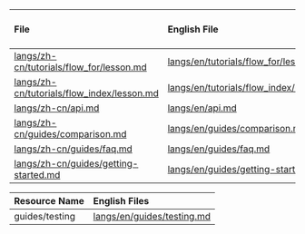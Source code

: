 
<!--MM:START (UPDATED:lang=zh-cn) -->
| File                                                                                                                                     | English File                                                                                                                       | Last Updated (EN)                                                                                   | Last Updated (ZH-CN)                                                                                |
| :--------------------------------------------------------------------------------------------------------------------------------------- | :--------------------------------------------------------------------------------------------------------------------------------- | :-------------------------------------------------------------------------------------------------- | :-------------------------------------------------------------------------------------------------- |
| [langs/zh-cn/tutorials/flow_for/lesson.md](https://github.com/solidjs/solid-docs/tree/main/langs/zh-cn/tutorials/flow_for/lesson.md)     | [langs/en/tutorials/flow_for/lesson.md](https://github.com/solidjs/solid-docs/tree/main/langs/en/tutorials/flow_for/lesson.md)     | [11/17/2021](https://github.com/solidjs/solid-docs/commit/ca99f7f48611d6ccaa33412f6c02799d0b258690) | [10/22/2021](https://github.com/solidjs/solid-docs/commit/b3f7f9ecc9f3bab59726e0cb7a95deb3dfee612e) |
| [langs/zh-cn/tutorials/flow_index/lesson.md](https://github.com/solidjs/solid-docs/tree/main/langs/zh-cn/tutorials/flow_index/lesson.md) | [langs/en/tutorials/flow_index/lesson.md](https://github.com/solidjs/solid-docs/tree/main/langs/en/tutorials/flow_index/lesson.md) | [11/18/2021](https://github.com/solidjs/solid-docs/commit/ef75f664152877f0b100f7643c27e00126d03c2f) | [10/22/2021](https://github.com/solidjs/solid-docs/commit/b3f7f9ecc9f3bab59726e0cb7a95deb3dfee612e) |
| [langs/zh-cn/api.md](https://github.com/solidjs/solid-docs/tree/main/langs/zh-cn/api.md)                                                 | [langs/en/api.md](https://github.com/solidjs/solid-docs/tree/main/langs/en/api.md)                                                 | [11/19/2021](https://github.com/solidjs/solid-docs/commit/63e3fec697959588c5fb86d3963e3b7782d5e682) | [10/22/2021](https://github.com/solidjs/solid-docs/commit/b3f7f9ecc9f3bab59726e0cb7a95deb3dfee612e) |
| [langs/zh-cn/guides/comparison.md](https://github.com/solidjs/solid-docs/tree/main/langs/zh-cn/guides/comparison.md)                     | [langs/en/guides/comparison.md](https://github.com/solidjs/solid-docs/tree/main/langs/en/guides/comparison.md)                     | [11/20/2021](https://github.com/solidjs/solid-docs/commit/4afc5f53d7c8b89c78787cec64f34de44e6eea42) | [11/10/2021](https://github.com/solidjs/solid-docs/commit/fd3aaa5cf6df1e9e663e97a62e0b516ce6c8ca2f) |
| [langs/zh-cn/guides/faq.md](https://github.com/solidjs/solid-docs/tree/main/langs/zh-cn/guides/faq.md)                                   | [langs/en/guides/faq.md](https://github.com/solidjs/solid-docs/tree/main/langs/en/guides/faq.md)                                   | [11/20/2021](https://github.com/solidjs/solid-docs/commit/4afc5f53d7c8b89c78787cec64f34de44e6eea42) | [11/10/2021](https://github.com/solidjs/solid-docs/commit/fd3aaa5cf6df1e9e663e97a62e0b516ce6c8ca2f) |
| [langs/zh-cn/guides/getting-started.md](https://github.com/solidjs/solid-docs/tree/main/langs/zh-cn/guides/getting-started.md)           | [langs/en/guides/getting-started.md](https://github.com/solidjs/solid-docs/tree/main/langs/en/guides/getting-started.md)           | [11/17/2021](https://github.com/solidjs/solid-docs/commit/ed8a33a5a95702fbff45e73027f315970b69abbc) | [10/22/2021](https://github.com/solidjs/solid-docs/commit/b3f7f9ecc9f3bab59726e0cb7a95deb3dfee612e) |

<!--MM:END-->
<!--MM:START (CREATED:lang=zh-cn) -->
| Resource Name  | English Files                                                                                            |
| :------------- | :------------------------------------------------------------------------------------------------------- |
| guides/testing | [langs/en/guides/testing.md](https://github.com/solidjs/solid-docs/tree/main/langs/en/guides/testing.md) |

<!--MM:END-->
        